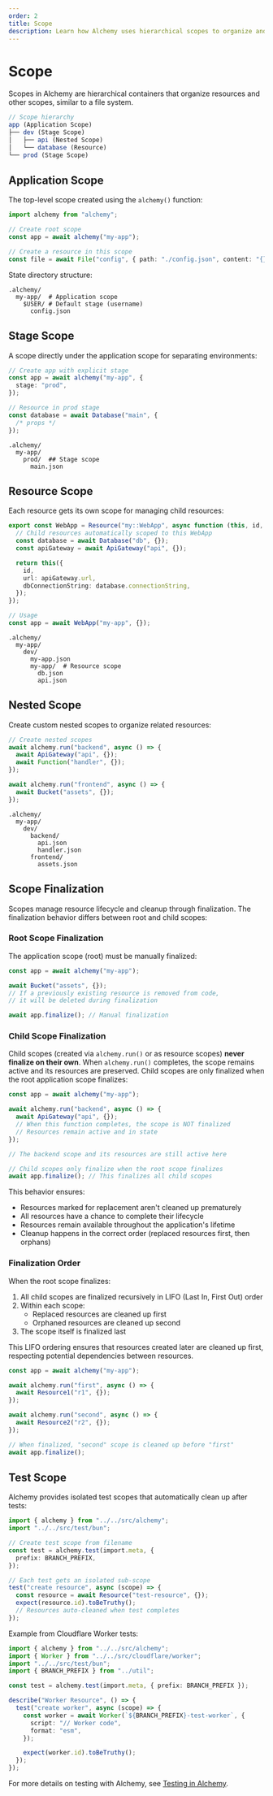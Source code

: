 ```yaml
---
order: 2
title: Scope
description: Learn how Alchemy uses hierarchical scopes to organize and manage infrastructure resources. Master application scopes, stage scopes, and resource scopes.
---
```


# Scope

Scopes in Alchemy are hierarchical containers that organize resources and other scopes, similar to a file system.

```typescript
// Scope hierarchy
app (Application Scope)
├── dev (Stage Scope)
│   ├── api (Nested Scope)
│   └── database (Resource)
└── prod (Stage Scope)
```

## Application Scope

The top-level scope created using the `alchemy()` function:

```typescript
import alchemy from "alchemy";

// Create root scope
const app = await alchemy("my-app");

// Create a resource in this scope
const file = await File("config", { path: "./config.json", content: "{}" });
```

State directory structure:

```
.alchemy/
  my-app/  # Application scope
    $USER/ # Default stage (username)
      config.json
```

## Stage Scope

A scope directly under the application scope for separating environments:

```typescript
// Create app with explicit stage
const app = await alchemy("my-app", {
  stage: "prod",
});

// Resource in prod stage
const database = await Database("main", {
  /* props */
});
```

```
.alchemy/
  my-app/
    prod/  ## Stage scope
      main.json
```

## Resource Scope

Each resource gets its own scope for managing child resources:

```typescript
export const WebApp = Resource("my::WebApp", async function (this, id, props) {
  // Child resources automatically scoped to this WebApp
  const database = await Database("db", {});
  const apiGateway = await ApiGateway("api", {});

  return this({
    id,
    url: apiGateway.url,
    dbConnectionString: database.connectionString,
  });
});

// Usage
const app = await WebApp("my-app", {});
```

```
.alchemy/
  my-app/
    dev/
      my-app.json
      my-app/  # Resource scope
        db.json
        api.json
```

## Nested Scope

Create custom nested scopes to organize related resources:

```typescript
// Create nested scopes
await alchemy.run("backend", async () => {
  await ApiGateway("api", {});
  await Function("handler", {});
});

await alchemy.run("frontend", async () => {
  await Bucket("assets", {});
});
```

```
.alchemy/
  my-app/
    dev/
      backend/
        api.json
        handler.json
      frontend/
        assets.json
```

## Scope Finalization

Scopes manage resource lifecycle and cleanup through finalization. The finalization behavior differs between root and child scopes:

### Root Scope Finalization

The application scope (root) must be manually finalized:

```typescript
const app = await alchemy("my-app");

await Bucket("assets", {});
// If a previously existing resource is removed from code,
// it will be deleted during finalization

await app.finalize(); // Manual finalization
```

### Child Scope Finalization

Child scopes (created via `alchemy.run()` or as resource scopes) **never finalize on their own**. When `alchemy.run()` completes, the scope remains active and its resources are preserved. Child scopes are only finalized when the root application scope finalizes:

```typescript
const app = await alchemy("my-app");

await alchemy.run("backend", async () => {
  await ApiGateway("api", {});
  // When this function completes, the scope is NOT finalized
  // Resources remain active and in state
});

// The backend scope and its resources are still active here

// Child scopes only finalize when the root scope finalizes
await app.finalize(); // This finalizes all child scopes
```

This behavior ensures:

- Resources marked for replacement aren't cleaned up prematurely
- All resources have a chance to complete their lifecycle
- Resources remain available throughout the application's lifetime
- Cleanup happens in the correct order (replaced resources first, then orphans)

### Finalization Order

When the root scope finalizes:

1. All child scopes are finalized recursively in LIFO (Last In, First Out) order
2. Within each scope:
   - Replaced resources are cleaned up first
   - Orphaned resources are cleaned up second
3. The scope itself is finalized last

This LIFO ordering ensures that resources created later are cleaned up first, respecting potential dependencies between resources.

```typescript
const app = await alchemy("my-app");

await alchemy.run("first", async () => {
  await Resource1("r1", {});
});

await alchemy.run("second", async () => {
  await Resource2("r2", {});
});

// When finalized, "second" scope is cleaned up before "first"
await app.finalize();
```

## Test Scope

Alchemy provides isolated test scopes that automatically clean up after tests:

```typescript
import { alchemy } from "../../src/alchemy";
import "../../src/test/bun";

// Create test scope from filename
const test = alchemy.test(import.meta, {
  prefix: BRANCH_PREFIX,
});

// Each test gets an isolated sub-scope
test("create resource", async (scope) => {
  const resource = await Resource("test-resource", {});
  expect(resource.id).toBeTruthy();
  // Resources auto-cleaned when test completes
});
```

Example from Cloudflare Worker tests:

```typescript
import { alchemy } from "../../src/alchemy";
import { Worker } from "../../src/cloudflare/worker";
import "../../src/test/bun";
import { BRANCH_PREFIX } from "../util";

const test = alchemy.test(import.meta, { prefix: BRANCH_PREFIX });

describe("Worker Resource", () => {
  test("create worker", async (scope) => {
    const worker = await Worker(`${BRANCH_PREFIX}-test-worker`, {
      script: "// Worker code",
      format: "esm",
    });

    expect(worker.id).toBeTruthy();
  });
});
```

For more details on testing with Alchemy, see [Testing in Alchemy](./testing.md).
